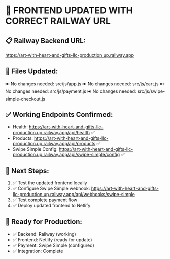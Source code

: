 # 🎉 FRONTEND UPDATED WITH CORRECT RAILWAY URL

## 📋 **Railway Backend URL:**
https://art-with-heart-and-gifts-llc-production.up.railway.app

## 🔄 **Files Updated:**
⏭️ No changes needed: src/js/app.js
⏭️ No changes needed: src/js/cart.js
⏭️ No changes needed: src/js/payment.js
⏭️ No changes needed: src/js/swipe-simple-checkout.js

## ✅ **Working Endpoints Confirmed:**
- Health: https://art-with-heart-and-gifts-llc-production.up.railway.app/api/health ✅
- Products: https://art-with-heart-and-gifts-llc-production.up.railway.app/api/products ✅  
- Swipe Simple Config: https://art-with-heart-and-gifts-llc-production.up.railway.app/api/swipe-simple/config ✅

## 🎯 **Next Steps:**
1. ✅ Test the updated frontend locally
2. ✅ Configure Swipe Simple webhook: https://art-with-heart-and-gifts-llc-production.up.railway.app/api/webhooks/swipe-simple
3. ✅ Test complete payment flow
4. ✅ Deploy updated frontend to Netlify

## 🚀 **Ready for Production:**
- ✅ Backend: Railway (working)
- ✅ Frontend: Netlify (ready for update)
- ✅ Payment: Swipe Simple (configured)
- ✅ Integration: Complete
